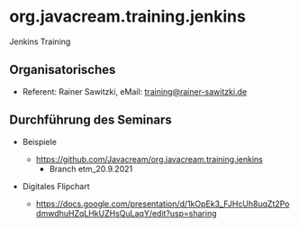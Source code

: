 # org.javacream.training.jenkins
Jenkins Training

## Organisatorisches

* Referent: Rainer Sawitzki, eMail: training@rainer-sawitzki.de

## Durchführung des Seminars

* Beispiele
  * https://github.com/Javacream/org.javacream.training.jenkins
    * Branch etm_20.9.2021

* Digitales Flipchart
  * https://docs.google.com/presentation/d/1kOpEk3_FJHcUh8uqZt2PodmwdhuHZqLHkUZHsQuLaqY/edit?usp=sharing
